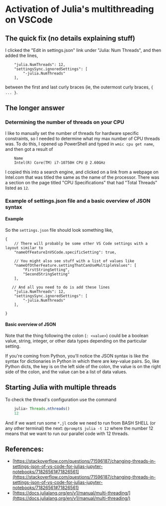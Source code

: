 # Activation of Julia's multithreading on VSCode

## The quick fix (no details explaining stuff)

I clicked the "Edit in settings.json" link under "Julia: Num Threads", and then added the lines,

```
    "julia.NumThreads": 12,
    "settingsSync.ignoredSettings": [
        "-julia.NumThreads"
    ],
```

between the first and last curly braces (ie, the outermost curly braces, `{ ... }`.

## The longer answer
### Determining the number of threads on your CPU

I like to manually set the number of threads for hardware specific constraints, so I needed to determine what my max number of CPU threads was. To do this, I opened up PowerShell and typed in `wmic cpu get name`, and then got a result of

```
    Name
    Intel(R) Core(TM) i7-10750H CPU @ 2.60GHz
```

I copied this into a search engine, and clicked on a link from a webpage on Intel.com that was titled the same as the name of the processor. There was a section on the page titled "CPU Specifications" that had "Total Threads" listed as `12`.

### Example of settings.json file and a basic overview of JSON syntax

#### Example

So the `settings.json` file should look something like,

```
{
    // There will probably be some other VS Code settings with a layout similar to 
    "nameOfFeatureInVSCode.specificSetting": true,

    // You might also see stuff with a list of values like
    "nameOfOtherFeature.settingThatCanUseMultipleValues": [
        "FirstStringSetting",
        "SecondStringSetting"
    ],

   // And all you need to do is add these lines
    "julia.NumThreads": 12,
    "settingsSync.ignoredSettings": [
        "-julia.NumThreads"
    ],

}
```

#### Basic overview of JSON

Note that the thing following the colon (`: <value>`) could be a boolean value, string, integer, or other data types depending on the particular setting.

If you're coming from Python, you'll notice the JSON syntax is like the syntax for dictionaries in Python in which there are key-value pairs. So, like Python dicts, the key is on the left side of the colon, the value is on the right side of the colon, and the value can be a list of data values.



## Starting Julia with multiple threads

To check the thread's configuration use the command
```julia
    julia> Threads.nthreads()
    12
```

And if we want run some `*,jl` code we need to run from BASH SHELL (or any other terminal) the next: `@prompt$ julia -t 12` where the number 12 means that we want to run our parallel code with 12 threads.

## References:
+ [https://stackoverflow.com/questions/71596187/changing-threads-in-settings-json-of-vs-code-for-julias-jupyter-notebooks/71826561#71826561](https://stackoverflow.com/questions/71596187/changing-threads-in-settings-json-of-vs-code-for-julias-jupyter-notebooks/71826561#71826561)
+ [https://docs.julialang.org/en/v1/manual/multi-threading/](https://docs.julialang.org/en/v1/manual/multi-threading/)